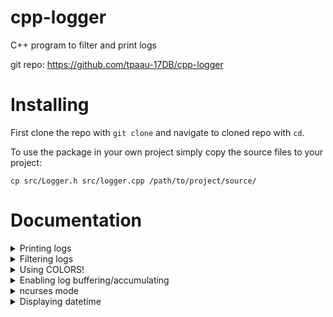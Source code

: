 # cpp-logger
C++ program to filter and print logs

git repo: https://github.com/tpaau-17DB/cpp-logger

# Installing
First clone the repo with `git clone` and navigate to cloned repo with `cd`.

To use the package in your own project simply copy the source files to your project:
```
cp src/Logger.h src/logger.cpp /path/to/project/source/
```

# Documentation

<details>

<summary>Printing logs</summary>

Use one of these methods to print logs:
* `Logger::PrintDebug`
* `Logger::PrintLog`
* `Logger::PrintWarn`
* `Logger::PrintErr`

Note that debug logs will get filtered out by default.

</details>


<details>

<summary>Filtering logs</summary>

## By verbosity

Verbosity controls which logs are suppressed and which are not.
Method `Logger::SetVerbosity(...)` is used to set the verbosity value.

Possible verbosity values are:

* [0] All - Don't suppress any logs
* [1] Standard - Only suppress debug logs (default value)
* [2] Quiet - Only show warnings and errors
* [3] ErrorsOnly - This is pretty self-explanatory

You can either use `Logger::LogLevel` `enum` or an `int` value to set verbosity to desired level.
Just make sure that verbosity value is in the range of 0-3 or you will get an error.

## Overriding log filtering

Log filtering can be disabled globally by calling `Logger::SetOverrideFiltering(bool)`.

You can disable filtering per-log by passing `overridePriority` set to `true` to any of the logging functions.

</details>


<details>

<summary>Using COLORS!</summary>

Colored logs are enabled by default.
Colors may not be supported by your terminal emulator, conflict with some features or just simply not fit your taste.
`Logger::SetNoColor(bool)` can be used to toggle color.

</details>


<details>

<summary>Enabling log buffering/accumulating</summary>

## How it works
* Without buffering: Every log message is immediately written to the terminal, which can be a relatively slow operation.
* With buffering: The log messages are stored in RAM until the buffer is released. This can lead to a significant performance boost.

To toggle log buffering use `Logger::SetUseLogAccumulating(bool)`.

Log buffer can be cleared completely using `Logger::ClearLogBuffer()`.

When log accumulating is enabled logs need to be "released" manually by calling `Logger::ReleaseLogBuffer()` to make them appear in the terminal.

Please make sure to clear the log buffer after releasing it; it doesn't happen automatically!

</details>


<details>

<summary>ncurses mode</summary>

Using `ncurses` mode serves as a workaround to enable logs to be displayed directly in the terminal, even while `ncurses` is running.

Method `Logger::SetNCursesMode(bool)` is used to toggle `ncurses` mode.

When `ncurses` mode is enabled `endwin()` is called before the log is printed.

</details>


<details>

<summary>Displaying datetime</summary>

The Display Dates feature adds a timestamp to each log entry.
You can toggle showing dates with `Logger::SetShowDatetime(bool)` function.

When this option enabled logs will appear like so:
```
[DEB] [14:21:24] debug
[LOG] [14:21:24] info
[WAR] [14:21:24] warning
[ERR] [14:21:24] error
```

You can customize datetime fromat with `Logger::SetDatetimeFromat(string)`.

</details>
